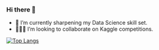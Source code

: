 ### Hi there 👋

<!--
**varraj/varraj** is a ✨ _special_ ✨ repository because its `README.md` (this file) appears on your GitHub profile.

https://hits.seeyoufarm.com/api/count/incr/badge.svg?url=https%3A%2F%2Fgithub.com%2Fvarraj&count_bg=%2379C83D&title_bg=%23555555&icon=&icon_color=%23E7E7E7&title=hits&edge_flat=false


<!-- - 🔭 I’m currently working on Periocular Recognition. -->
- 🌱 I’m currently sharpening my Data Science skill set.
- 🧑‍🤝‍🧑 I’m looking to collaborate on Kaggle competitions.

[![Top Langs](https://github-readme-stats.vercel.app/api/top-langs/?username=varraj&layout=compact)](https://github.com/anuraghazra/github-readme-stats)

<!-- - 🤔 I’m looking for help with ...
- 💬 Ask me about ...
- 📫 How to reach me: ...
- 😄 Pronouns: ...
- ⚡ Fun fact: ...
-->
